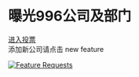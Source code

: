# 曝光996公司及部门

[进入投票](https://feathub.com/LinXueyuanStdio/996.ICU)
<br>添加新公司请点击 new feature

[![Feature Requests](http://feathub.com/LinXueyuanStdio/996.ICU?format=svg)](http://feathub.com/LinXueyuanStdio/996.ICU)

